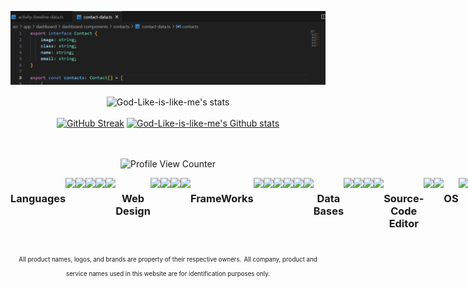 ![Banner](https://github.com/God-Like-is-like-me/God-Like-is-like-me/blob/main/image.jpg?raw=true)

<!------
<div>	
<img height="223em"  src=https://github-readme-stats.vercel.app/api/?username=God-Like-is-like-me&count_private=true&layout=compact&theme=merko&showicons=true/>
</div>
------>

<div style="text-align: center;">
    <div style="display: inline-block; height: 100%;">
        <picture>
            <source media="(prefers-color-scheme: dark)" srcset="https://github-readme-activity-graph.vercel.app/graph?username=God-Like-is-like-me&theme=tokyo-night	&hide_border=false&hide_title=false&area=true&custom_title=Monthly%20Contribution%20Overview%20Across%20All%20Repositories" />
            <source media="(prefers-color-scheme: light)" srcset="https://github-readme-activity-graph.vercel.app/graph?username=God-Like-is-like-me&theme=github-light&hide_border=false&hide_title=false&area=true&custom_title=Monthly%20Contribution%20Overview%20Across%20All%20Repositories" />
            <img align="center" src="https://github-readme-activity-graph.vercel.app/graph?username=God-Like-is-like-me&theme=tokyo-night&hide_border=false&hide_title=false&area=true&custom_title=Monthly%20Contribution%20Overview%20Across%20All%20Repositories" alt="God-Like-is-like-me's stats" style="width:97%;"/>
        </picture>
    </div>
</div>

<br>
<div align="center">
    <a href="https://github.com/God-Like-is-like-me?tab=stars"><img src="https://github-readme-streak-stats.herokuapp.com?user=God-Like-is-like-me&theme=radical&hide_border=true" alt="GitHub Streak" width="48%" /></a>
    <a href="https://github.com/RoriFloris?tab=repositories"><img alt="God-Like-is-like-me's Github stats"  src="https://github-readme-stats-one-bice.vercel.app/api?username=God-Like-is-like-me&theme=nightowl&show_icons=true&count_private=true&hide_border=true&role=OWNER,ORGANIZATION_MEMBER,COLLABORATOR" width="48%"/></a>
</div>
<br>
<div align="center">
    <div style="display: inline-block; height: 100%;">
        <picture>
            <source media="(prefers-color-scheme: dark)" srcset="https://github-profile-trophy.vercel.app/?username=God-Like-is-like-me&no-bg=false&no-border=true&no-frame=true&column=6&row=1&theme=radical" />
            <source media="(prefers-color-scheme: light)" srcset="https://github-profile-trophy.vercel.app/?username=God-Like-is-like-me&no-bg=true&no-border=false&no-frame=true&column=6&row=1&theme=flat" />
</div>

<!----------------------------------[ Badges ]--------------------------------->
![Profile View Counter]

<!----------------------------------[ Badges ]
![Badge Commits]
[ Badges ]--------------------------------->

<!----------------------------------[ Badges ]
![Badge License]
![GitHub contributors]

[ Badges ]--------------------------------->

<!----------------------------------[ Stats ] 
[![My GitHub Stats](https://github-readme-stats.vercel.app/api/?username=God-Like-is-like-me&count_private=true&layout=compact&theme=tokyonight&showicons=true)]()
[![My GitHub Language Stats](https://github-readme-stats.vercel.app/api/top-langs/?username=God-Like-is-like-me&langs_count=5&layout=compact&theme=tokyonight)]()	


[![My GitHub Stats](https://github-readme-stats.vercel.app/api/?username=God-Like-is-like-me&count_private=true&how_icons=true&theme=tokyonight&showicons=true)]()
[![My GitHub Language Stats](https://github-readme-stats.vercel.app/api/top-langs/?username=God-Like-is-like-me&langs_count=5&theme=tokyonight)]()
[ Stats ] --------------------------------->

<div style="display: flex">
<hr>
<h3>Languages</h3>	
	<img width="40" src="https://cdn.jsdelivr.net/gh/devicons/devicon/icons/angularjs/angularjs-original.svg"/>
	<img width="40" src="https://cdn.jsdelivr.net/gh/devicons/devicon/icons/typescript/typescript-original.svg"/>
	<img width="40" src="https://cdn.jsdelivr.net/gh/devicons/devicon/icons/javascript/javascript-plain.svg"/>
	<img width="40" src="https://cdn.jsdelivr.net/gh/devicons/devicon/icons/python/python-original.svg"/>
	<img width="40" src="https://cdn.jsdelivr.net/gh/devicons/devicon/icons/php/php-original.svg" />
	
<h3>Web Design</h3>
	<img width="40" src="https://cdn.jsdelivr.net/gh/devicons/devicon/icons/html5/html5-plain.svg"/>
	<img width="40" src="https://cdn.jsdelivr.net/gh/devicons/devicon/icons/css3/css3-plain.svg"/>
	<img width="40"src="https://cdn.jsdelivr.net/gh/devicons/devicon/icons/sass/sass-original.svg"/>
	<img width="40"src="https://cdn.jsdelivr.net/gh/devicons/devicon/icons/bootstrap/bootstrap-original.svg"/>
	
<h3>FrameWorks</h3>
	<img width="40" src="https://cdn.jsdelivr.net/gh/devicons/devicon/icons/angularjs/angularjs-original.svg"/>
	<img width="40" src="https://cdn.jsdelivr.net/gh/devicons/devicon/icons/ionic/ionic-original.svg"/>
	<img width="40" src="https://cdn.jsdelivr.net/gh/devicons/devicon/icons/react/react-original.svg"/>
	<img width="40" src="https://cdn.jsdelivr.net/gh/devicons/devicon/icons/nodejs/nodejs-original.svg"/>
	<img width="40" src="https://cdn.jsdelivr.net/gh/devicons/devicon/icons/npm/npm-original-wordmark.svg"/>
	<img width="40"src="https://cdn.jsdelivr.net/gh/devicons/devicon/icons/jquery/jquery-original.svg"/>
	
<h3>Data Bases</h3>
	<img width="40" src="https://cdn.jsdelivr.net/gh/devicons/devicon/icons/mysql/mysql-original.svg"/>
	<img width="40" src="https://cdn.jsdelivr.net/gh/devicons/devicon/icons/mongodb/mongodb-original.svg"/>
	<img width="40" src="https://cdn.jsdelivr.net/gh/devicons/devicon/icons/express/express-original.svg"/>
	<img width="40" src="https://cdn.jsdelivr.net/gh/devicons/devicon/icons/sequelize/sequelize-original.svg"> 

<h3>Source-Code Editor</h3>
	<img width="40" src="https://cdn.jsdelivr.net/gh/devicons/devicon/icons/vscode/vscode-original.svg"/>
	<img width="40" src="https://cdn.jsdelivr.net/gh/devicons/devicon/icons/androidstudio/androidstudiooriginal.svg"/>
	<!--<img width="40" src="https://cdn.jsdelivr.net/gh/devicons/devicon/icons/atom/atom-original.svg"/>-->
 
<h3>OS</h3>
	<img width="40" src="https://cdn.jsdelivr.net/gh/devicons/devicon/icons/android/android-original.svg"/>
	<img width="40" src="https://cdn.jsdelivr.net/gh/devicons/devicon/icons/linux/linux-original.svg"/>
	<img width="40"src="https://cdn.jsdelivr.net/gh/devicons/devicon/icons/debian/debian-original.svg"/>
	<img width="40"src="https://cdn.jsdelivr.net/gh/devicons/devicon/icons/windows8/windows8-original.svg"/>
 
 <h3>Graphics</h3>
	<img width="40" src="https://cdn.jsdelivr.net/gh/devicons/devicon/icons/blender/blender-original.svg"/>
	<img width="40" src="https://cdn.jsdelivr.net/gh/devicons/devicon/icons/inkscape/inkscape-original.svg"/>
	<img width="40" src="https://cdn.jsdelivr.net/gh/devicons/devicon/icons/gimp/gimp-original.svg"/>
 	<hr>
</div>

<sub><sub>All product names, logos, and brands are property of their respective owners.</sub></sub>
<sub><sub>All company, product and service names used in this website are for identification purposes only.</sub></sub>

<!---https://devicon.dev/--->
<br>

<!----------------------------------[ Badges ]--------------------------------->

[Profile View Counter]: https://komarev.com/ghpvc/?username=God-Like-is-like
<br>
<!----------------------------------[ Private Repo Will not show ]
[Badge Commits]: https://img.shields.io/github/commit-activity/t/God-Like-is-like-me/endurance
[GitHub contributors]: https://img.shields.io/github/contributors/God-Like-is-like-me/endurance
[Badge License]: https://img.shields.io/badge/License-GPLv3-blue.svg
[ Private Repo Will not show ]--------------------------------->

<!----------------------------------[ Badges ]
![Badge Commits]
![Badge Issues]
![Badge Localization]
![Badge License]
![Badge NPM]
![Badge Mozilla]
![Badge Chrome]
![Badge Edge]
<!----------------------------------[ Badges ]--------------------------------->


[Badge Localization]: https://d322cqt584bo4o.cloudfront.net/ublock/localized.svg
[Badge Commits Food]: https://img.shields.io/github/commit-activity/m/God-Like-is-like-me/foodmine-course
[Badge Commits]: https://img.shields.io/github/commit-activity/m/God-Like-is-like-me/endurance
<!----------------------------------[ Badges ]--------------------------------->

<!----------------------------------[ Badges Examples]
[Badge Commits]: https://img.shields.io/github/commit-activity/m/gorhill/ublock?label=Commits
[ Badges Examples]--------------------------------->

[Badge Mozilla]: https://img.shields.io/amo/rating/ublock-origin?label=Firefox
[Badge Commits]: https://img.shields.io/github/commit-activity/m/gorhill/ublock?label=Commits
[Badge License]: https://img.shields.io/badge/License-GPLv3-blue.svg
[Badge Chrome]: https://img.shields.io/chrome-web-store/rating/cjpalhdlnbpafiamejdnhcphjbkeiagm?label=Chrome
[Badge Edge]: https://img.shields.io/badge/dynamic/json?label=Edge&color=brightgreen&query=%24.averageRating&suffix=%2F%35&url=https%3A%2F%2Fmicrosoftedge.microsoft.com%2Faddons%2Fgetproductdetailsbycrxid%2Fodfafepnkmbhccpbejgmiehpchacaeak
[Badge Issues]: https://img.shields.io/github/issues/uBlockOrigin/uBlock-issues
[Badge NPM]: https://img.shields.io/npm/v/@gorhill/ubo-core
<!----------------------------------[ Badges Examples ]--------------------------------->
